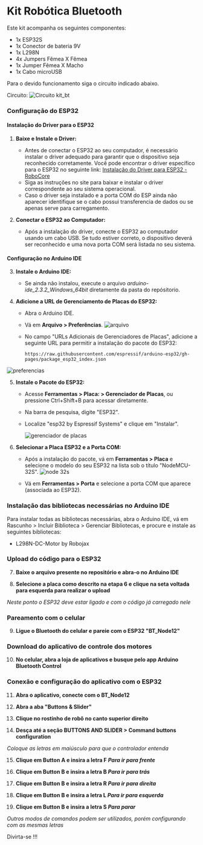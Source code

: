 # Kit Robótica Bluetooth

Este kit acompanha os seguintes componentes:
- 1x ESP32S
- 1x Conector de bateria 9V
- 1x L298N
- 4x Jumpers Fêmea X Fêmea
- 1x Jumper Fêmea X Macho
- 1x Cabo microUSB
  
Para o devido funcionamento siga o circuito indicado abaixo.

Circuito:
![Circuito kit_bt](https://github.com/user-attachments/assets/e581a6c2-ff92-47bf-b90a-26fdebba327b)

### Configuração do ESP32

#### Instalação do Driver para o ESP32

1. **Baixe e Instale o Driver:**

    - Antes de conectar o ESP32 ao seu computador, é necessário instalar o driver adequado para garantir que o dispositivo seja reconhecido corretamente. Você pode encontrar o driver específico para o ESP32 no seguinte link: [Instalação do Driver para ESP32 - RoboCore](https://www.robocore.net/tutoriais/instalando-driver-do-nodemcu)
    - Siga as instruções no site para baixar e instalar o driver correspondente ao seu sistema operacional.
    - Caso o driver seja instalado e a porta COM do ESP ainda não aparecer identifique se o cabo possui transferencia de dados ou se apenas serve para carregamento.
      
2. **Conectar o ESP32 ao Computador:**

    - Após a instalação do driver, conecte o ESP32 ao computador usando um cabo USB. Se tudo estiver correto, o dispositivo deverá ser reconhecido e uma nova porta COM será listada no seu sistema.

#### Configuração no Arduino IDE

3. **Instale o Arduino IDE:**

    - Se ainda não instalou, execute o arquivo *arduino-ide_2.3.2_Windows_64bit* diretamente da pasta do repósitorio.

4. **Adicione a URL de Gerenciamento de Placas do ESP32:**

    - Abra o Arduino IDE.
    - Vá em **Arquivo > Preferências**.
      ![arquivo](https://github.com/user-attachments/assets/547ab0b0-bf77-44ce-9d68-00aac5fdec25)
      
    - No campo "URLs Adicionais de Gerenciadores de Placas", adicione a seguinte URL para permitir a instalação do pacote do ESP32:

		```
	  https://raw.githubusercontent.com/espressif/arduino-esp32/gh-pages/package_esp32_index.json
		```
![preferencias](https://github.com/user-attachments/assets/ad0d9e9f-63a4-4139-88c5-40f52a4cd349)


    

5. **Instale o Pacote do ESP32:**

   - Acesse **Ferramentas > Placa: > Gerenciador de Placas**, ou pressione Ctrl+Shift+B para acessar diretamente.
    - Na barra de pesquisa, digite "ESP32".
    - Localize "esp32 by Espressif Systems" e clique em "Instalar".
      
		![gerenciador de placas](https://github.com/user-attachments/assets/0c3754df-67b4-447d-a1b2-0662be80621b)

6. **Selecionar a Placa ESP32 e a Porta COM:**

    - Após a instalação do pacote, vá em **Ferramentas > Placa** e selecione o modelo do seu ESP32 na lista sob o título "NodeMCU-32S".
	![node 32s](https://github.com/user-attachments/assets/2bcf4f41-1795-4cfc-b833-11c3b75c60fe)

    - Vá em **Ferramentas > Porta** e selecione a porta COM que aparece (associada ao ESP32).

### Instalação das bibliotecas necessárias no Arduino IDE

Para instalar todas as bibliotecas necessárias, abra o Arduino IDE, vá em Rascunho > Incluir Biblioteca > Gerenciar Bibliotecas, e procure e instale as seguintes bibliotecas:

- L298N-DC-Motor by Robojax


### Upload do código para o ESP32

7. **Baixe o arquivo presente no repositório e abra-o no Arduino IDE**

8. **Selecione a placa como descrito na etapa 6 e clique na seta voltada para esquerda para realizar o upload**

*Neste ponto o ESP32 deve estar ligado e com o código já carregado nele*

### Pareamento com o celular

9. **Ligue o Bluetooth do celular e pareie com o ESP32 "BT_Node12"**

### Download do aplicativo de controle dos motores

10. **No celular, abra a loja de aplicativos e busque pelo app Arduino Bluetooth Control**

### Conexão e configuração do aplicativo com o ESP32

11. **Abra o aplicativo, conecte com o BT_Node12**

12. **Abra a aba "Buttons & Slider"**

13. **Clique no rostinho de robô no canto superior direito**

14. **Desça até a seção BUTTONS AND SLIDER > Command buttons configuration**

*Coloque as letras em maiúsculo para que o controlador entenda*

15. **Clique em Button A e insira a letra F *Para ir para frente*** 

16. **Clique em Button B e insira a letra B *Para ir para trás***

17. **Clique em Button B e insira a letra R *Para ir para direita***

18. **Clique em Button B e insira a letra L *Para ir para esquerda***

19. **Clique em Button B e insira a letra S *Para parar***

*Outros modos de comandos podem ser utilizados, porém configurando com as mesmas letras*

Divirta-se !!!
